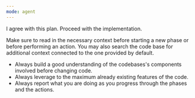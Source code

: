 ```yaml
---
mode: agent
---
```

I agree with this plan. Proceed with the implementation.

Make sure to read in the necessary context before starting a new phase or before performing an action. You may also search the code base for additional context connected to the one provided by default.

- Always build a good understanding of the codebases's components involved before changing code.
- Always leverage to the maximum already existing features of the code.
- Always report what you are doing as you progress through the phases and the actions.